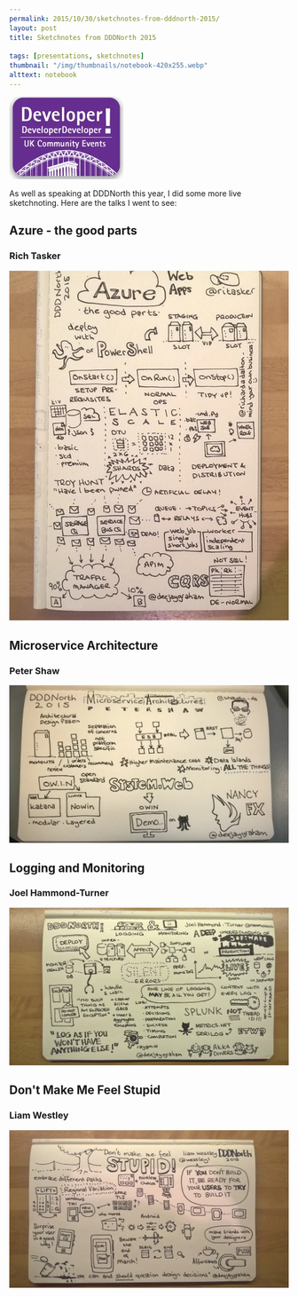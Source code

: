 ```yaml
---
permalink: 2015/10/30/sketchnotes-from-dddnorth-2015/
layout: post
title: Sketchnotes from DDDNorth 2015

tags: [presentations, sketchnotes]
thumbnail: "/img/thumbnails/notebook-420x255.webp"
alttext: notebook
---
```


<img src="/img/posts/sketchotes-from-dddnorth-2015/dddnorth-logo.webp" class="u-max-full-width" alt="DDD North" />

As well as speaking at DDDNorth this year, I did some more live sketchnoting. Here are the talks I went to see:

## Azure - the good parts

### Rich Tasker

![azure the good parts](/img/posts/sketchotes-from-dddnorth-2015/azure-the-good-parts.webp "Rich Tasker")

## Microservice Architecture

### Peter Shaw

![microservice architecture](/img/posts/sketchotes-from-dddnorth-2015/microservice-architecture.webp "Peter Shaw")

## Logging and Monitoring

### Joel Hammond-Turner

![logging and monitoring](/img/posts/sketchotes-from-dddnorth-2015/logging-and-monitoring.webp "Joel Hammond-Turner")

## Don't Make Me Feel Stupid

### Liam Westley

![don't make me feel stupid](/img/posts/sketchotes-from-dddnorth-2015/dont-make-me-feel-stupid.webp "Liam Westley")

